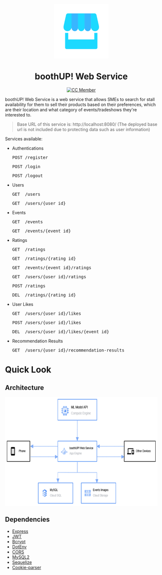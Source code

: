 <p align="center">
  <img src="/img/logo.jpg" alt="Logo" height="180">
</p>

<h1 align="center">boothUP! Web Service</h1>

<div align="center">

[![CC Member](https://img.shields.io/github/contributors/Bangkit-Capstone-CR23-PR565/Cloud-Computing?color=blue)](#cc-member)
  
</div>

boothUP! Web Service is a web service that allows SMEs to search for stall availability for them to sell their products based on their preferences, which are their location and what category of events/tradeshows they're interested to.

> Base URL of this service is: http://localhost:8080/ (The deployed base url is not included due to protecting data such as user information)

Services available:

- Authentications
  <pre>POST /register</pre>
  <pre>POST /login</pre>
  <pre>POST /logout</pre>

- Users
  <pre>GET  /users</pre>
  <pre>GET  /users/{user_id}</pre>

- Events
  <pre>GET  /events</pre>
  <pre>GET  /events/{event_id}</pre>

- Ratings
  <pre>GET  /ratings</pre>
  <pre>GET  /ratings/{rating_id}</pre>
  <pre>GET  /events/{event_id}/ratings</pre>
  <pre>GET  /users/{user_id}/ratings</pre>
  <pre>POST /ratings</pre>
  <pre>DEL  /ratings/{rating_id}</pre>

- User Likes
  <pre>GET  /users/{user_id}/likes</pre>
  <pre>POST /users/{user_id}/likes</pre>
  <pre>DEL  /users/{user_id}/likes/{event_id}</pre>

- Recommendation Results
  <pre>GET  /users/{user_id}/recommendation-results</pre>
  
# Quick Look

## Architecture

<p align="center">
  <img src="img/gcp_architecture.png" alt="GCP Architecture" height="360"/>
</p>

## Dependencies

* [Express](https://www.npmjs.com/package/express)
* [JWT](https://www.npmjs.com/package/@hapi/jwt)
* [Bcrypt](https://www.npmjs.com/package/bcrypt)
* [DotEnv](https://www.npmjs.com/package/dotenv)
* [CORS](https://www.npmjs.com/package/cors)
* [MySQL2](https://www.npmjs.com/package/mysql2)
* [Sequelize](https://www.npmjs.com/package/sequelize)
* [Cookie-parser](https://www.npmjs.com/package/cookie-parser)
